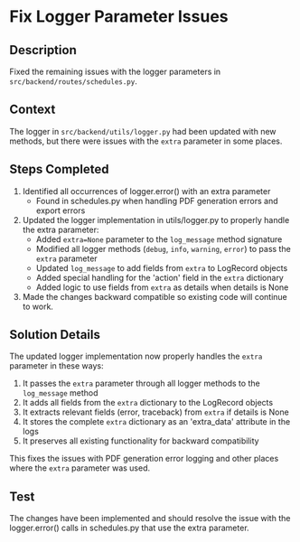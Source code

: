 # Fix Logger Parameter Issues

## Description
Fixed the remaining issues with the logger parameters in `src/backend/routes/schedules.py`.

## Context
The logger in `src/backend/utils/logger.py` had been updated with new methods, but there were issues with the `extra` parameter in some places.

## Steps Completed
1. Identified all occurrences of logger.error() with an extra parameter
   - Found in schedules.py when handling PDF generation errors and export errors
2. Updated the logger implementation in utils/logger.py to properly handle the extra parameter:
   - Added `extra=None` parameter to the `log_message` method signature
   - Modified all logger methods (`debug`, `info`, `warning`, `error`) to pass the `extra` parameter
   - Updated `log_message` to add fields from `extra` to LogRecord objects
   - Added special handling for the 'action' field in the `extra` dictionary
   - Added logic to use fields from `extra` as details when details is None
3. Made the changes backward compatible so existing code will continue to work.

## Solution Details
The updated logger implementation now properly handles the `extra` parameter in these ways:
1. It passes the `extra` parameter through all logger methods to the `log_message` method
2. It adds all fields from the `extra` dictionary to the LogRecord objects
3. It extracts relevant fields (error, traceback) from `extra` if details is None
4. It stores the complete `extra` dictionary as an 'extra_data' attribute in the logs
5. It preserves all existing functionality for backward compatibility

This fixes the issues with PDF generation error logging and other places where the `extra` parameter was used.

## Test
The changes have been implemented and should resolve the issue with the logger.error() calls in schedules.py that use the extra parameter.
